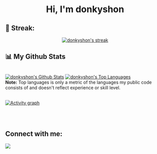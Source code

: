 </details>

<h1 align="center">Hi, I'm donkyshon</h1>


## 🚀 Streak:

<p align="center">
    <a href="https://github.com/donkyshon/">
        <img title="🔥 Get streak stats for your profile at git.io/streak-stats" alt="donkyshon's streak" src="https://github-readme-streak-stats.herokuapp.com/?user=donkyshon&theme=black-ice&hide_border=true&stroke=0000&background=060A0CD0"/>
    </a>
</p>

## 📊 My Github Stats

  <br/> 
    <a href="https://github.com/donkyshon/github-readme-stats"><img alt="donkyshon's Github Stats" src="https://github-readme-stats.vercel.app/api?username=donkyshon&show_icons=true&count_private=true&theme=react&hide_border=true&bg_color=0D1117" /></a>
  <a href="https://github.com/donkyshon/github-readme-stats"><img alt="donkyshon's Top Languages" src="https://github-readme-stats.vercel.app/api/top-langs/?username=donkyshon&langs_count=8&count_private=true&layout=compact&theme=react&hide_border=true&bg_color=0D1117" /></a>
  <br/>
  <b>Note:</b> Top languages is only a metric of the languages my public code consists of and doesn't reflect experience or skill level.


<br/>
<br/>

[![Activity graph](https://github-readme-activity-graph.vercel.app/graph?username=donkyshon&theme=react-dark)](https://github.com/ashutosh00710/github-readme-activity-graph)

<br/>
<br/>

## Connect with me:
<p align="left">

<a href = "https://t.me/donkyshon"><img src="https://img.icons8.com/color/48/000000/telegram-app--v5.png"/></a>

</p>

